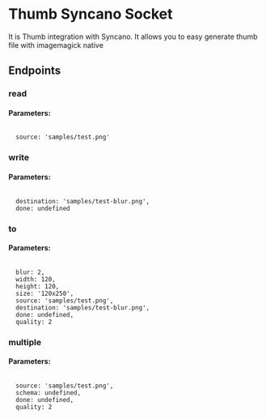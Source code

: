 # Thumb Syncano Socket

It is Thumb integration with Syncano. It allows you to easy generate thumb file with imagemagick native

## Endpoints

### read

#### Parameters:
```

  source: 'samples/test.png'
```


### write

#### Parameters:
```

  destination: 'samples/test-blur.png',
  done: undefined
```


### to

#### Parameters:
```

  blur: 2,
  width: 120,
  height: 120,
  size: '120x250',
  source: 'samples/test.png',
  destination: 'samples/test-blur.png',
  done: undefined,
  quality: 2
```


### multiple

#### Parameters:
```

  source: 'samples/test.png',
  schema: undefined,
  done: undefined,
  quality: 2
```

